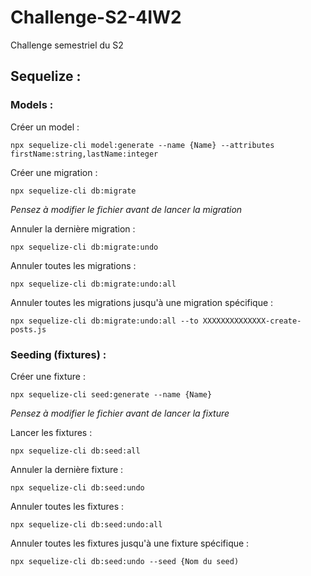 # Challenge-S2-4IW2
Challenge semestriel du S2 

## Sequelize : 

### Models :

Créer un model :
```
npx sequelize-cli model:generate --name {Name} --attributes firstName:string,lastName:integer
```

Créer une migration :
```
npx sequelize-cli db:migrate
```
*Pensez à modifier le fichier avant de lancer la migration*

Annuler la dernière migration :
```
npx sequelize-cli db:migrate:undo
```

Annuler toutes les migrations :
```
npx sequelize-cli db:migrate:undo:all
```

Annuler toutes les migrations jusqu'à une migration spécifique :
```
npx sequelize-cli db:migrate:undo:all --to XXXXXXXXXXXXXX-create-posts.js
```

### Seeding (fixtures) :

Créer une fixture :
```
npx sequelize-cli seed:generate --name {Name}
```
*Pensez à modifier le fichier avant de lancer la fixture*

Lancer les fixtures :
```
npx sequelize-cli db:seed:all
```

Annuler la dernière fixture :
```
npx sequelize-cli db:seed:undo
```

Annuler toutes les fixtures :
```
npx sequelize-cli db:seed:undo:all
```

Annuler toutes les fixtures jusqu'à une fixture spécifique :
```
npx sequelize-cli db:seed:undo --seed {Nom du seed)
```